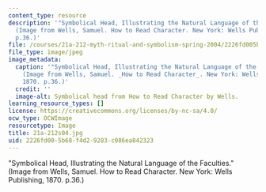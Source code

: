 ```yaml
---
content_type: resource
description: '"Symbolical Head, Illustrating the Natural Language of the Faculties."
  (Image from Wells, Samuel. How to Read Character. New York: Wells Publishing, 1870.
  p.36.)'
file: /courses/21a-212-myth-ritual-and-symbolism-spring-2004/2226fd005b68f4d29283c086ea842323_21a-212s04.jpg
file_type: image/jpeg
image_metadata:
  caption: '"Symbolical Head, Illustrating the Natural Language of the Faculties."
    (Image from Wells, Samuel. _How to Read Character_. New York: Wells Publishing,
    1870. p.36.)'
  credit: ''
  image-alt: Symbolical head from How to Read Character by Wells.
learning_resource_types: []
license: https://creativecommons.org/licenses/by-nc-sa/4.0/
ocw_type: OCWImage
resourcetype: Image
title: 21a-212s04.jpg
uid: 2226fd00-5b68-f4d2-9283-c086ea842323
---
```

"Symbolical Head, Illustrating the Natural Language of the Faculties." (Image from Wells, Samuel. How to Read Character. New York: Wells Publishing, 1870. p.36.)